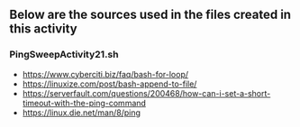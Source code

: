 ## Below are the sources used in the files created in this activity

### PingSweepActivity21.sh
* https://www.cyberciti.biz/faq/bash-for-loop/
* https://linuxize.com/post/bash-append-to-file/
* https://serverfault.com/questions/200468/how-can-i-set-a-short-timeout-with-the-ping-command
* https://linux.die.net/man/8/ping
